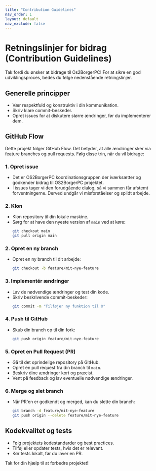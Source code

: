```yaml
---
title: "Contribution Guidelines"
nav_order: 1
layout: default
nav_exclude: false
---
```


# Retningslinjer for bidrag (Contribution Guidelines)

Tak fordi du ønsker at bidrage til Os2BorgerPC! For at sikre en god udviklingsproces, bedes du følge nedenstående retningslinjer.

## Generelle principper
- Vær respektfuld og konstruktiv i din kommunikation.
- Skriv klare commit-beskeder.
- Opret issues for at diskutere større ændringer, før du implementerer dem.

## GitHub Flow
Dette projekt følger GitHub Flow. Det betyder, at alle ændringer sker via feature branches og pull requests. Følg disse trin, når du vil bidrage:

### 1. Opret issue
- Det er OS2BorgerPC koordinationsgruppen der iværksætter og godkender bidrag til OS2BorgerPC projektet.
- I issues tager vi den forudgående dialog, så vi sammen får afstemt forventningerne. Derved undgår vi misforståelser og spildt arbejde.

### 2. Klon
- Klon repository til din lokale maskine.
- Sørg for at have den nyeste version af `main` ved at køre:
  ```sh
  git checkout main
  git pull origin main
  ```

### 2. Opret en ny branch
- Opret en ny branch til dit arbejde:
  ```sh
  git checkout -b feature/mit-nye-feature
  ```

### 3. Implementér ændringer
- Lav de nødvendige ændringer og test din kode.
- Skriv beskrivende commit-beskeder:
  ```sh
  git commit -m "Tilføjer ny funktion til X"
  ```

### 4. Push til GitHub
- Skub din branch op til din fork:
  ```sh
  git push origin feature/mit-nye-feature
  ```

### 5. Opret en Pull Request (PR)
- Gå til det oprindelige repository på GitHub.
- Opret en pull request fra din branch til `main`.
- Beskriv dine ændringer kort og præcist.
- Vent på feedback og lav eventuelle nødvendige ændringer.

### 6. Merge og slet branch
- Når PR'en er godkendt og merged, kan du slette din branch:
  ```sh
  git branch -d feature/mit-nye-feature
  git push origin --delete feature/mit-nye-feature
  ```

## Kodekvalitet og tests
- Følg projektets kodestandarder og best practices.
- Tilføj eller opdater tests, hvis det er relevant.
- Kør tests lokalt, før du laver en PR.


Tak for din hjælp til at forbedre projektet!

